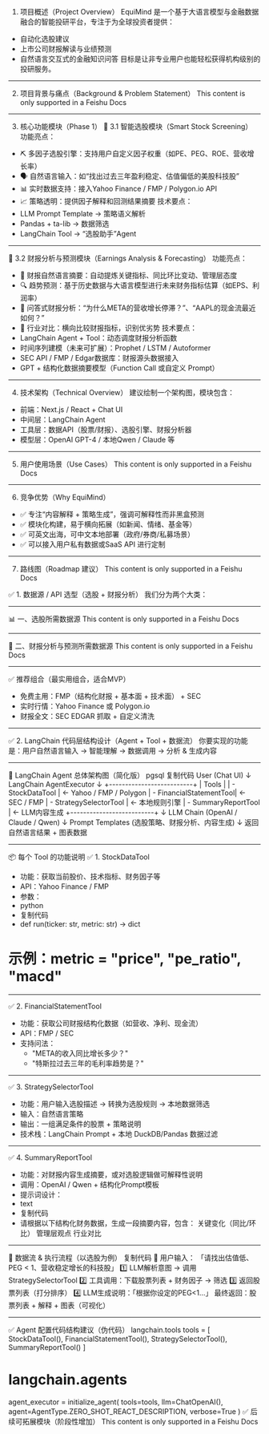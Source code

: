  1. 项目概述（Project Overview）
EquiMind 是一个基于大语言模型与金融数据融合的智能投研平台，专注于为全球投资者提供：
- 自动化选股建议
- 上市公司财报解读与业绩预测
- 自然语言交互式的金融知识问答
目标是让非专业用户也能轻松获得机构级别的投研服务。

---
2. 项目背景与痛点（Background & Problem Statement）
This content is only supported in a Feishu Docs

---
3. 核心功能模块（Phase 1）
📌 3.1 智能选股模块（Smart Stock Screening）
功能亮点：
- ⛏ 多因子选股引擎：支持用户自定义因子权重（如PE、PEG、ROE、营收增长率）
- 🗣 自然语言输入：如“找出过去三年盈利稳定、估值偏低的美股科技股”
- 📊 实时数据支持：接入Yahoo Finance / FMP / Polygon.io API
- 📈 策略透明：提供因子解释和回测结果摘要
技术要点：
- LLM Prompt Template → 策略语义解析
- Pandas + ta-lib → 数据筛选
- LangChain Tool → “选股助手”Agent

---
📌 3.2 财报分析与预测模块（Earnings Analysis & Forecasting）
功能亮点：
- 🧾 财报自然语言摘要：自动提炼关键指标、同比环比变动、管理层态度
- 🔍 趋势预测：基于历史数据与大语言模型进行未来财务指标估算（如EPS、利润率）
- 🧠 问答式财报分析：“为什么META的营收增长停滞？”、“AAPL的现金流最近如何？”
- 📌 行业对比：横向比较财报指标，识别优劣势
技术要点：
- LangChain Agent + Tool：动态调度财报分析函数
- 时间序列建模（未来可扩展）：Prophet / LSTM / Autoformer
- SEC API / FMP / Edgar数据库：财报源头数据接入
- GPT + 结构化数据摘要模型（Function Call 或自定义 Prompt）

---
4. 技术架构（Technical Overview）
建议绘制一个架构图，模块包含：
- 前端：Next.js / React + Chat UI
- 中间层：LangChain Agent
- 工具层：数据API（股票/财报）、选股引擎、财报分析器
- 模型层：OpenAI GPT-4 / 本地Qwen / Claude 等

---
5. 用户使用场景（Use Cases）
This content is only supported in a Feishu Docs

---
6. 竞争优势（Why EquiMind）
- ✅ 专注“内容解释 + 策略生成”，强调可解释性而非黑盒预测
- ✅ 模块化构建，易于横向拓展（如新闻、情绪、基金等）
- ✅ 可英文出海，可中文本地部署（政府/券商/私募场景）
- ✅ 可以接入用户私有数据或SaaS API 进行定制

---
7. 路线图（Roadmap 建议）
This content is only supported in a Feishu Docs

✅ 1. 数据源 / API 选型（选股 + 财报分析）
我们分为两个大类：

---
📊 一、选股所需数据源
This content is only supported in a Feishu Docs

---
📄 二、财报分析与预测所需数据源
This content is only supported in a Feishu Docs

---
✅ 推荐组合（最实用组合，适合MVP）
- 免费主用：FMP（结构化财报 + 基本面 + 技术面） + SEC
- 实时行情：Yahoo Finance 或 Polygon.io
- 财报全文：SEC EDGAR 抓取 + 自定义清洗

---
✅ 2. LangChain 代码层结构设计（Agent + Tool + 数据流）
你要实现的功能是：用户自然语言输入 → 智能理解 → 数据调用 → 分析 & 生成内容

---
🧠 LangChain Agent 总体架构图（简化版）
pgsql
复制代码
User (Chat UI)
   ↓
LangChain AgentExecutor
   ↓
+--------------------------+
| Tools                   |
|  - StockDataTool        | ← Yahoo / FMP / Polygon
|  - FinancialStatementTool| ← SEC / FMP
|  - StrategySelectorTool  | ← 本地规则引擎
|  - SummaryReportTool     | ← LLM内容生成
+--------------------------+
   ↓
LLM Chain (OpenAI / Claude / Qwen)
   ↓
Prompt Templates (选股策略、财报分析、内容生成)
   ↓
返回自然语言结果 + 图表数据

---
📦 每个 Tool 的功能说明
✅ 1. StockDataTool
- 功能：获取当前股价、技术指标、财务因子等
- API：Yahoo Finance / FMP
- 参数：
- python
- 复制代码
- def run(ticker: str, metric: str) -> dict
# 示例：metric = "price", "pe_ratio", "macd"

---
✅ 2. FinancialStatementTool
- 功能：获取公司财报结构化数据（如营收、净利、现金流）
- API：FMP / SEC
- 支持问法：
  - "META的收入同比增长多少？"
  - "特斯拉过去三年的毛利率趋势是？"

---
✅ 3. StrategySelectorTool
- 功能：用户输入选股描述 → 转换为选股规则 → 本地数据筛选
- 输入：自然语言策略
- 输出：一组满足条件的股票 + 策略说明
- 技术栈：LangChain Prompt + 本地 DuckDB/Pandas 数据过滤

---
✅ 4. SummaryReportTool
- 功能：对财报内容生成摘要，或对选股逻辑做可解释性说明
- 调用：OpenAI / Qwen + 结构化Prompt模板
- 提示词设计：
- text
- 复制代码
- 请根据以下结构化财务数据，生成一段摘要内容，包含：
关键变化（同比/环比）
管理层观点
行业对比

---
🔁 数据流 & 执行流程（以选股为例）
复制代码
🧍 用户输入：
「请找出估值低、PEG < 1、营收稳定增长的科技股」
1️⃣ LLM解析意图 → 调用 StrategySelectorTool
2️⃣ 工具调用：下载股票列表 + 财务因子 → 筛选
3️⃣ 返回股票列表（打分排序）
4️⃣ LLM生成说明：「根据你设定的PEG<1…」
最终返回：股票列表 + 解释 + 图表（可视化）

---
✅ Agent 配置代码结构建议（伪代码）
langchain.tools
tools = [
    StockDataTool(),
    FinancialStatementTool(),
    StrategySelectorTool(),
    SummaryReportTool()
]

# langchain.agents
agent_executor = initialize_agent(
    tools=tools,
    llm=ChatOpenAI(),
    agent=AgentType.ZERO_SHOT_REACT_DESCRIPTION,
    verbose=True
)
✅ 后续可拓展模块（阶段性增加）
This content is only supported in a Feishu Docs
